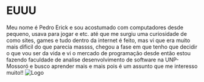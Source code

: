 # EUUU

Meu nome é Pedro Erick e sou acostumado com computadores desde pequeno, usava para jogar e etc. até que me surgiu uma curiosidade de como sites, games e tudo dentro da internet é feito, mas vi que era muito mais dificil do que parecia massss, chegou a fase em que tenho que decidir o que vou ser da vida e vi o mercado de programação desde então estou fazendo faculdade de analise desenvolvimento de software na UNP-Mossoró e busco aprender mais e mais pois é um assunto que me interesso muito!!
![Logo](https://cdn.sologo.ai/temp24h/logopreview/2568f767-c20a-4a87-980c-6a7eb561047d.svg)

